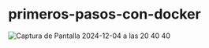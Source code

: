 # primeros-pasos-con-docker

![Captura de Pantalla 2024-12-04 a las 20 40 40](https://github.com/user-attachments/assets/17e1a7cc-1120-447e-b65b-804d67495576)
